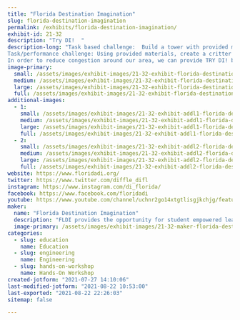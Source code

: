 ```yaml
---
title: "Florida Destination Imagination"
slug: florida-destination-imagination
permalink: /exhibits/florida-destination-imagination/
exhibit-id: 21-32
description: "Try DI!  "
description-long: "Task based challenge:  Build a tower with provided materials that can hold a cup of critters.
Task/performance challenge: Using provided materials, create a critter that can climb, then tell us about your critter.
In order to reduce congestion around our area, we can provide TRY DI! bags containing the challenge so that overflow can take the challenge away to try later or at home."
image-primary: 
  small: /assets/images/exhibit-images/21-32-exhibit-florida-destination-imagination-banner-at-2018-makerfaire-small.jpg
  medium: /assets/images/exhibit-images/21-32-exhibit-florida-destination-imagination-banner-at-2018-makerfaire-medium.jpg
  large: /assets/images/exhibit-images/21-32-exhibit-florida-destination-imagination-banner-at-2018-makerfaire-large.jpg
  full: /assets/images/exhibit-images/21-32-exhibit-florida-destination-imagination-banner-at-2018-makerfaire-full.jpg
additional-images: 
  - 1:
    small: /assets/images/exhibit-images/21-32-exhibit-addl1-florida-destination-imagination-critter-creation-2018-small.jpg
    medium: /assets/images/exhibit-images/21-32-exhibit-addl1-florida-destination-imagination-critter-creation-2018-medium.jpg
    large: /assets/images/exhibit-images/21-32-exhibit-addl1-florida-destination-imagination-critter-creation-2018-large.jpg
    full: /assets/images/exhibit-images/21-32-exhibit-addl1-florida-destination-imagination-critter-creation-2018-full.jpg
  - 2:
    small: /assets/images/exhibit-images/21-32-exhibit-addl2-florida-destination-imagination-tall-tower-2018-small.jpg
    medium: /assets/images/exhibit-images/21-32-exhibit-addl2-florida-destination-imagination-tall-tower-2018-medium.jpg
    large: /assets/images/exhibit-images/21-32-exhibit-addl2-florida-destination-imagination-tall-tower-2018-large.jpg
    full: /assets/images/exhibit-images/21-32-exhibit-addl2-florida-destination-imagination-tall-tower-2018-full.jpg
website: https://www.floridadi.org/
twitter: https://www.twitter.com/diffle_difl
instagram: https://www.instagram.com/di_florida/
facebook: https://www.facebook.com/floridadi
youtube: https://www.youtube.com/channel/uchnr2go14xtgtlisgjkchjg/featured
maker: 
  name: "Florida Destination Imagination"
  description: "FLDI provides the opportunity for student empowered learning while they explore STEM/STEAM concepts in a hands-on environment. Students own all decisions, creations, and results.  We provide a space for creative problem solving so that participants learn how to think, not what to think.  Our competitions are friendly and designed to motivate teams to reach for the stars, while also rooting for each other. This is all within a framework of global diversity as we encourage and celebrate differences in each other, and differences in ideas."
  image-primary: /assets/images/exhibit-images/21-32-maker-florida-destination-imagination-florida-logo-horizontal-rgb-01-medium.jpg
categories: 
  - slug: education
    name: Education
  - slug: engineering
    name: Engineering
  - slug: hands-on-workshop
    name: Hands-On Workshop
created-jotform: "2021-07-27 14:10:06"
last-modified-jotform: "2021-08-22 10:53:00"
last-exported: "2021-08-22 22:26:03"
sitemap: false

---
```


